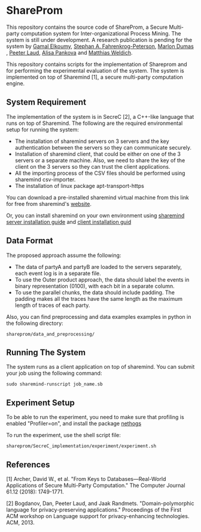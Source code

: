 # ShareProm
This repository contains the source code of ShareProm, a Secure Multi-party computation system for Inter-organizational Process Mining. The system is still under development. A research publication is pending for the system by [Gamal Elkoumy](https://scholar.google.com/citations?user=Y1ze0vQAAAAJ&hl=en&oi=ao), [Stephan A. Fahrenkrog-Peterson](https://scholar.google.com/citations?user=Le-1B90AAAAJ&hl=en&oi=sra), [Marlon Dumas](https://scholar.google.com/citations?user=9lIttRkAAAAJ&hl=en&oi=ao) , [Peeter Laud](https://scholar.google.com/citations?user=3hc5DR8AAAAJ&hl=en&oi=ao), [Alisa Pankova](https://scholar.google.com/citations?user=KG2eH5sAAAAJ&hl=en&oi=ao) and [Matthias Weldich](https://scholar.google.com/citations?user=P_9a7I0AAAAJ&hl=en).

This repository contains scripts for the implementation of Shareprom and for performing the experimental evaluation of the system. The system is implemented on top of Sharemind [1], a secure multi-party computation engine. 

## System Requirement
The implementation of the system is in SecreC [2], a C++-like language that runs on top of Sharemind. The following are the required environmental setup for running the system:
* The installation of sharemind servers on 3 servers and the key authentication between the servers so they can communicate securely.
* Installation of sharemind client, that could be either on one of the 3 servers or a separate machine. Also, we need to share the key of the client on the 3 servers so they can trust the client applications.
* All the importing process of the CSV files should be performed using sharemind csv-importer.
* The installation of linux package apt-transport-https

You can download a pre-installed sharemind virtual machine from this link for free from sharemind's [website](https://sharemind.cyber.ee/).

Or, you can install sharemind on your own environment using [sharemind server installation guide](https://docs.sharemind.cyber.ee/2019.03/installation/application-server) and [client installation guid](https://docs.sharemind.cyber.ee/2019.03/installation/client-applications)



## Data Format
The proposed approach assume the following:
* The data of partyA and partyB are loaded to the servers separately, each event log is in a separate file.
* To use the Outer product approach, the data should label the events in binary representation (0100), with each bit in a separate column.
* To use the parallel chunks, the data should include padding. The padding makes all the traces have the same length as the maximum length of traces of each party. 

Also, you can find preprocessing and data examples examples in python in the following directory:
```
shareprom/data_and_preprocessing/
```

## Running The System
The system runs as a client application on top of sharemind. You can submit your job using the following command:
```
sudo sharemind-runscript job_name.sb
```

## Experiment Setup
To be able to run the experiment, you need to make sure that profiling is enabled "Profiler=on", and install the package [nethogs](https://github.com/raboof/nethogs)

To run the experiment, use the shell script file:
```
shareprom/SecreC_implementation/experiment/experiment.sh
```


## References
[1] Archer, David W., et al. "From Keys to Databases—Real-World Applications of Secure Multi-Party Computation." The Computer Journal 61.12 (2018): 1749-1771.

[2] Bogdanov, Dan, Peeter Laud, and Jaak Randmets. "Domain-polymorphic language for privacy-preserving applications." Proceedings of the First ACM workshop on Language support for privacy-enhancing technologies. ACM, 2013.
